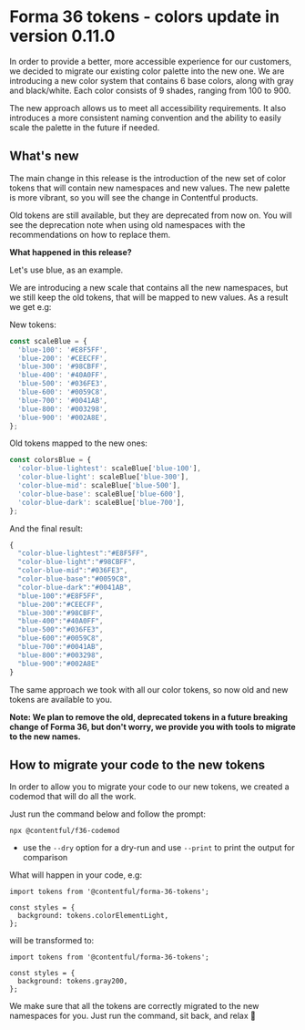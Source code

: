 # Forma 36 tokens - colors update in version 0.11.0

In order to provide a better, more accessible experience for our customers, we decided to migrate our existing color palette into the new one.
We are introducing a new color system that contains 6 base colors, along with gray and black/white. Each color consists of 9 shades, ranging from 100 to 900.

The new approach allows us to meet all accessibility requirements. It also introduces a more consistent naming convention and the ability to easily scale the palette in the future if needed.

## What's new

The main change in this release is the introduction of the new set of color tokens that will contain new namespaces and new values. The new palette is more vibrant, so you will see the change in Contentful products.

Old tokens are still available, but they are deprecated from now on. You will see the deprecation note when using old namespaces with the recommendations on how to replace them.

**What happened in this release?**

Let's use blue, as an example.

We are introducing a new scale that contains all the new namespaces, but we still keep the old tokens, that will be mapped to new values. As a result we get e.g:

New tokens:

```js
const scaleBlue = {
  'blue-100': '#E8F5FF',
  'blue-200': '#CEECFF',
  'blue-300': '#98CBFF',
  'blue-400': '#40A0FF',
  'blue-500': '#036FE3',
  'blue-600': '#0059C8',
  'blue-700': '#0041AB',
  'blue-800': '#003298',
  'blue-900': '#002A8E',
};
```

Old tokens mapped to the new ones:

```js
const colorsBlue = {
  'color-blue-lightest': scaleBlue['blue-100'],
  'color-blue-light': scaleBlue['blue-300'],
  'color-blue-mid': scaleBlue['blue-500'],
  'color-blue-base': scaleBlue['blue-600'],
  'color-blue-dark': scaleBlue['blue-700'],
};
```

And the final result:

```js
{
  "color-blue-lightest":"#E8F5FF",
  "color-blue-light":"#98CBFF",
  "color-blue-mid":"#036FE3",
  "color-blue-base":"#0059C8",
  "color-blue-dark":"#0041AB",
  "blue-100":"#E8F5FF",
  "blue-200":"#CEECFF",
  "blue-300":"#98CBFF",
  "blue-400":"#40A0FF",
  "blue-500":"#036FE3",
  "blue-600":"#0059C8",
  "blue-700":"#0041AB",
  "blue-800":"#003298",
  "blue-900":"#002A8E"
}
```

The same approach we took with all our color tokens, so now old and new tokens are available to you.

**Note: We plan to remove the old, deprecated tokens in a future breaking change of Forma 36, but don't worry, we provide you with tools to migrate to the new names.**

## How to migrate your code to the new tokens

In order to allow you to migrate your code to our new tokens, we created a codemod that will do all the work.

Just run the command below and follow the prompt:

`npx @contentful/f36-codemod`

- use the `--dry` option for a dry-run and use `--print` to print the output for comparison

What will happen in your code, e.g:

```tsx
import tokens from '@contentful/forma-36-tokens';

const styles = {
  background: tokens.colorElementLight,
};
```

will be transformed to:

```tsx
import tokens from '@contentful/forma-36-tokens';

const styles = {
  background: tokens.gray200,
};
```

We make sure that all the tokens are correctly migrated to the new namespaces for you. Just run the command, sit back, and relax 🙂
